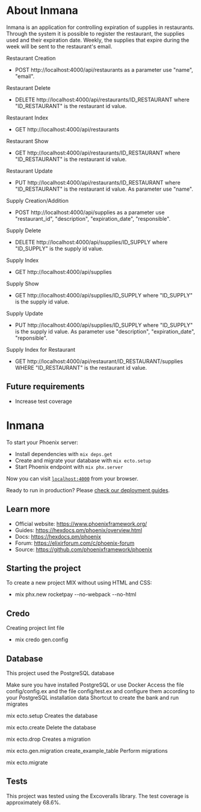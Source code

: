 # About Inmana
Inmana is an application for controlling expiration of supplies in restaurants.
Through the system it is possible to register the restaurant, the supplies used and their expiration date. Weekly, the supplies that expire during the week will be sent to the restaurant's email.

Restaurant Creation
  * POST http://localhost:4000/api/restaurants as a parameter use "name", "email".

Restaurant Delete
  * DELETE http://localhost:4000/api/restaurants/ID_RESTAURANT where "ID_RESTAURANT" is the restaurant id value.

Restaurant Index
  * GET http://localhost:4000/api/restaurants

Restaurant Show
  * GET http://localhost:4000/api/restaurants/ID_RESTAURANT where "ID_RESTAURANT" is the restaurant id value.

Restaurant Update
  * PUT http://localhost:4000/api/restaurants/ID_RESTAURANT where "ID_RESTAURANT" is the restaurant id value. As parameter use "name".

Supply Creation/Addition
  * POST http://localhost:4000/api/supplies as a parameter use "restaurant_id", "description", "expiration_date", "responsible".

Supply Delete
  * DELETE http://localhost:4000/api/supplies/ID_SUPPLY where "ID_SUPPLY" is the supply id value.

Supply Index
  * GET http://localhost:4000/api/supplies

Supply Show
  * GET http://localhost:4000/api/supplies/ID_SUPPLY where "ID_SUPPLY" is the supply id value.

Supply Update
  * PUT http://localhost:4000/api/supplies/ID_SUPPLY where "ID_SUPPLY" is the supply id value. As parameter use "description", "expiration_date", "reponsible".

Supply Index for Restaurant
  * GET http://localhost:4000/api/restaurant/ID_RESTAURANT/supplies WHERE "ID_RESTAURANT" is the restaurant id value.

## Future requirements

  * Increase test coverage

# Inmana

To start your Phoenix server:

  * Install dependencies with `mix deps.get`
  * Create and migrate your database with `mix ecto.setup`
  * Start Phoenix endpoint with `mix phx.server`

Now you can visit [`localhost:4000`](http://localhost:4000) from your browser.

Ready to run in production? Please [check our deployment guides](https://hexdocs.pm/phoenix/deployment.html).

## Learn more

  * Official website: https://www.phoenixframework.org/
  * Guides: https://hexdocs.pm/phoenix/overview.html
  * Docs: https://hexdocs.pm/phoenix
  * Forum: https://elixirforum.com/c/phoenix-forum
  * Source: https://github.com/phoenixframework/phoenix

## Starting the project
To create a new project MIX without using HTML and CSS:

  * mix phx.new rocketpay --no-webpack --no-html

## Credo
Creating project lint file

  * mix credo gen.config

## Database
This project used the PostgreSQL database

Make sure you have installed PostgreSQL or use Docker
Access the file config/config.ex and the file config/test.ex and configure them according to your PostgreSQL installation data
Shortcut to create the bank and run migrates

mix ecto.setup
Creates the database

mix ecto.create
Delete the database

mix ecto.drop
Creates a migration

mix ecto.gen.migration create_example_table
Perform migrations

mix ecto.migrate

## Tests
This project was tested using the Excoveralls library.
The test coverage is approximately 68.6%. <a href="excoveralls.html"></a>